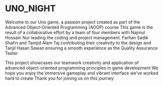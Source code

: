 # UNO_NIGHT

Welcome to our Uno game, a passion project created as part of the Advanced Object-Oriented Programming (AOOP) course This game is the result of a collaborative effort by a team of four members with Najmul Hossain Nur leading the coding and project management. Farhan Sadik Shafin and Tamjid Alam Taj contributing their creativity to the design and Tanjil Hasan Sawan ensuring a smooth experience as the Quality Assurance Tester  

This project showcases our teamwork creativity and application of advanced object-oriented programming principles in game development We hope you enjoy the immersive gameplay and vibrant interface we’ve worked hard to create Thank you for joining us on this journey
